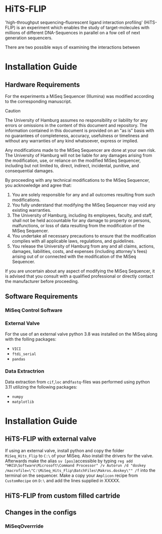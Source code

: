 # HiTS-FLIP
'high-throughput sequencing–fluorescent ligand interaction profiling' (HiTS-FLIP) is an experiment which enables the study of target-molecules with millions of different DNA-Sequences in parallel on a fow cell of next generation sequencers.

There are two possible ways of examining the interactions between 

# Installation Guide
## Hardware Requirements
For the experiments a MiSeq Sequencer (Illumina) was modified according to the corresponding manuscript. 

> [!CAUTION] 
> The University of Hamburg assumes no responsibility or liability for any errors or omissions in the content of this document and repository. The information contained in this document is provided on an "as is" basis with no guarantees of completeness, accuracy,  usefulness or timeliness and without any warranties of any kind whatsoever, express or implied. 
> 
> Any modifications made to the MiSeq Sequencer are done at your own risk. The University of Hamburg will not be liable for any damages arising from the modification, use, or reliance on the modified MiSeq Sequencer, including but not limited to, direct, indirect, incidental, punitive, and consequential damages.
>
> By proceeding with any technical modifications to the MiSeq Sequencer, you acknowledge and agree that:
>
> 1. You are solely responsible for any and all outcomes resulting from such modifications.
> 2. You fully understand that modifying the MiSeq Sequencer may void any existing warranties.
> 3. The University of Hamburg, including its employees, faculty, and staff, shall not be held accountable for any damage to property or persons, malfunctions, or loss of data resulting from the modification of the MiSeq Sequencer.
> 4. You undertake all necessary precautions to ensure that the modification complies with all applicable laws, regulations, and guidelines.
> 5. You release the University of Hamburg from any and all claims, actions, damages, liabilities, costs, and expenses (including attorney's fees) arising out of or connected with the modification of the MiSeq Sequencer.
>
> If you are uncertain about any aspect of modifying the MiSeq Sequencer, it is advised that you consult with a qualified professional or directly contact the manufacturer before proceeding.

## Software Requirements
### MiSeq Control Software 
### External Valve
For the use of an external valve python 3.8 was installed on the MiSeq along with the folling packages:
- `VICI`
- `ftdi_serial`
- `pandas`

### Data Extractrion
Data extraction from `cif`,`loc` and`fastq`-files was performed using python 3.11 utilizing the following packages:
- `numpy`
- `matplotlib`


# Installation Guide
## HiTS-FLIP with external valve
If using an external valve, install python and copy the folder `MiSeq_Hits_Flip` to `C:\` of your MiSeq. Also install the drivers for the valve. Afterwards make the alias `sv [pos]`accessible by typing 
`reg add "HKCU\Software\Microsoft\Command Processor" /v Autorun /d "doskey /macrofile=\"C:\MiSeq_Hits_Flip\BatchFiles\Makros.doskey\"" /f`
into the terminal on the sequencer. 
Make a copy your `Amplicon` recipe from `CustomRecipe` on `D:\` and add the lines supplied in XXXXX.

## HiTS-FLIP from custom filled cartride

## Changes in the configs

### MiSeqOverrride

